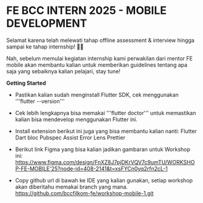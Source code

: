 # FE BCC INTERN 2025 - MOBILE DEVELOPMENT

Selamat karena telah melewati tahap offline assessment & interview hingga sampai ke tahap internship! 🎉✨

Nah, sebelum memulai kegiatan internship kami perwakilan dari mentor FE mobile akan membantu kalian untuk memberikan guidelines tentang apa saja yang sebaiknya kalian pelajari, stay tune!

**Getting Started**

- Pastikan kalian sudah menginstall Flutter SDK, cek menggunakan '''flutter --version'''
- Cek lebih lengkapnya bisa memakai '''flutter doctor''' untuk memastikan kalian bisa mendevelop menggunakan Flutter ini.
- Install extension berikut ini juga yang bisa membantu kalian nanti:
Flutter
Dart
bloc
Pubspec Assist
Error Lens
Prettier

- Berikut link Figma yang bisa kalian jadikan gambaran untuk Workshop ini:
https://www.figma.com/design/FnXZ8J7pjDKrVQV7c9umTU/WORKSHOP-FE-MOBILE'25?node-id=408-2141&t=xsFYCn0yq2rfn2cL-1

- Copy github url di bawah ke IDE yang kalian gunakan, setiap workshop akan diberitahu memakai branch yang mana.
https://github.com/bccfilkom-fe/workshop-mobile-1.git

